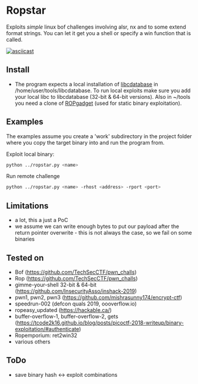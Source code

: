 # Ropstar

Exploits *simple* linux bof challenges involving alsr, nx and to some extend format strings. You can let it get you a shell or specify a win function that is called.

[![asciicast](https://asciinema.org/a/4i9lnxaPirZ6LXygmd1cRQOzT.png)](https://asciinema.org/a/4i9lnxaPirZ6LXygmd1cRQOzT)

## Install

* The program expects a local installation of [libcdatabase](https://github.com/niklasb/libc-database) in /home/user/tools/libcdatabase. To run local exploits make sure you add your local libc to libcdatabase (32-bit & 64-bit versions). Also in \~/tools you need a clone of [ROPgadget](https://github.com/JonathanSalwan/ROPgadget.git) (used for static binary exploitation).

## Examples

The examples assume you create a 'work' subdirectory in the project folder where you copy the target binary into and run the program from.

Exploit local binary:
```bash
python ../ropstar.py <name>
```

Run remote challenge
```bash
python ../ropstar.py <name> -rhost <address> -rport <port>
```

## Limitations

* a lot, this a just a PoC
* we assume we can write enough bytes to put our payload after the return pointer overwrite - this is not always the case, so we fail on some binaries

## Tested on

* Bof (https://github.com/TechSecCTF/pwn_challs)
* Rop (https://github.com/TechSecCTF/pwn_challs)
* gimme-your-shell 32-bit & 64-bit (https://github.com/InsecurityAsso/inshack-2019)
* pwn1, pwn2, pwn3 (https://github.com/mishrasunny174/encrypt-ctf)
* speedrun-002 (defcon quals 2019, oooverflow.io)
* ropeasy_updated (https://hackable.ca/)
* buffer-overflow-1, buffer-overflow-2, gets (https://tcode2k16.github.io/blog/posts/picoctf-2018-writeup/binary-exploitation/#authenticate)
* Ropemporium: ret2win32
* various others

## ToDo

- save binary hash <-> exploit combinations